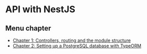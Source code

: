 # API with NestJS

## Menu chapter
- [Chapter 1: Controllers, routing and the module structure](/chapter-1/README.md)
- [Chapter 2: Setting up a PostgreSQL database with TypeORM](/chapter-2/README.md)
